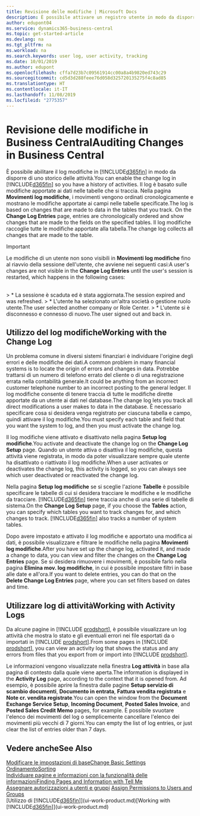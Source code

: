 ```yaml
---
title: Revisione delle modifiche | Microsoft Docs
description: È possibile attivare un registro utente in modo da disporre di uno storico di tutte le modifiche apportate ai dati delle tabelle tracciate. È anche possibile tenere traccia delle attività con determinati tipi di registri attività.
author: edupont04
ms.service: dynamics365-business-central
ms.topic: get-started-article
ms.devlang: na
ms.tgt_pltfrm: na
ms.workload: na
ms.search.keywords: user log, user activity, tracking
ms.date: 10/01/2019
ms.author: edupont
ms.openlocfilehash: cffa7d23b7c09561914cc00a8a4b9820ed743c29
ms.sourcegitcommit: cd5d3d288feee76d058d325720135275f4c8ad85
ms.translationtype: HT
ms.contentlocale: it-IT
ms.lasthandoff: 11/08/2019
ms.locfileid: "2775357"
---
```

# <a name="auditing-changes-in-business-central"></a><span data-ttu-id="daee5-104">Revisione delle modifiche in Business Central</span><span class="sxs-lookup"><span data-stu-id="daee5-104">Auditing Changes in Business Central</span></span>

<span data-ttu-id="daee5-105">È possibile abilitare il log modifiche in [!INCLUDE[d365fin](includes/d365fin_md.md)] in modo da disporre di uno storico delle attività.</span><span class="sxs-lookup"><span data-stu-id="daee5-105">You can enable the change log in [!INCLUDE[d365fin](includes/d365fin_md.md)] so you have a history of activities.</span></span> <span data-ttu-id="daee5-106">Il log è basato sulle modifiche apportate ai dati nelle tabelle che si traccia. Nella pagina **Movimenti log modifiche**, i movimenti vengono ordinati cronologicamente e mostrano le modifiche apportate ai campi nelle tabelle specificate.</span><span class="sxs-lookup"><span data-stu-id="daee5-106">The log is based on changes that are made to data in the tables that you track. On the **Change Log Entries** page, entries are chronologically ordered and show changes that are made to the fields on the specified tables.</span></span> <span data-ttu-id="daee5-107">Il log modifiche raccoglie tutte le modifiche apportate alla tabella.</span><span class="sxs-lookup"><span data-stu-id="daee5-107">The change log collects all changes that are made to the table.</span></span>

> [!Important]
> <span data-ttu-id="daee5-108">Le modifiche di un utente non sono visibili in **Movimenti log modifiche** fino al riavvio della sessione dell'utente, che avviene nei seguenti casi:</span><span class="sxs-lookup"><span data-stu-id="daee5-108">A user's changes are not visible in the **Change Log Entries** until the user's session is restarted, which happens in the following cases:</span></span>
<br />
> * <span data-ttu-id="daee5-109">La sessione è scaduta ed è stata aggiornata.</span><span class="sxs-lookup"><span data-stu-id="daee5-109">The session expired and was refreshed.</span></span>
> * <span data-ttu-id="daee5-110">L'utente ha selezionato un'altra società o gestione ruolo utente.</span><span class="sxs-lookup"><span data-stu-id="daee5-110">The user selected another company or Role Center.</span></span>
> * <span data-ttu-id="daee5-111">L'utente si è disconnesso e connesso di nuovo.</span><span class="sxs-lookup"><span data-stu-id="daee5-111">The user signed out and back in.</span></span>

## <a name="working-with-the-change-log"></a><span data-ttu-id="daee5-112">Utilizzo del log modifiche</span><span class="sxs-lookup"><span data-stu-id="daee5-112">Working with the Change Log</span></span>

<span data-ttu-id="daee5-113">Un problema comune in diversi sistemi finanziari è individuare l'origine degli errori e delle modifiche dei dati.</span><span class="sxs-lookup"><span data-stu-id="daee5-113">A common problem in many financial systems is to locate the origin of errors and changes in data.</span></span> <span data-ttu-id="daee5-114">Potrebbe trattarsi di un numero di telefono errato del cliente o di una registrazione errata nella contabilità generale.</span><span class="sxs-lookup"><span data-stu-id="daee5-114">It could be anything from an incorrect customer telephone number to an incorrect posting to the general ledger.</span></span> <span data-ttu-id="daee5-115">Il log modifiche consente di tenere traccia di tutte le modifiche dirette apportate da un utente ai dati nel database.</span><span class="sxs-lookup"><span data-stu-id="daee5-115">The change log lets you track all direct modifications a user makes to data in the database.</span></span> <span data-ttu-id="daee5-116">È necessario specificare cosa si desidera venga registrato per ciascuna tabella e campo, quindi attivare il log modifiche.</span><span class="sxs-lookup"><span data-stu-id="daee5-116">You must specify each table and field that you want the system to log, and then you must activate the change log.</span></span>  

<span data-ttu-id="daee5-117">Il log modifiche viene attivato e disattivato nella pagina **Setup log modifiche**.</span><span class="sxs-lookup"><span data-stu-id="daee5-117">You activate and deactivate the change log on the **Change Log Setup** page.</span></span> <span data-ttu-id="daee5-118">Quando un utente attiva o disattiva il log modifiche, questa attività viene registrata, in modo da poter visualizzare sempre quale utente ha disattivato o riattivato il log modifiche.</span><span class="sxs-lookup"><span data-stu-id="daee5-118">When a user activates or deactivates the change log, this activity is logged, so you can always see which user deactivated or reactivated the change log.</span></span>

<span data-ttu-id="daee5-119">Nella pagina **Setup log modifiche** se si sceglie l'azione **Tabelle** è possibile specificare le tabelle di cui si desidera tracciare le modifiche e le modifiche da tracciare. [!INCLUDE[d365fin](includes/d365fin_md.md)] tiene traccia anche di una serie di tabelle di sistema.</span><span class="sxs-lookup"><span data-stu-id="daee5-119">On the **Change Log Setup** page, if you choose the **Tables** action, you can specify which tables you want to track changes for, and which changes to track. [!INCLUDE[d365fin](includes/d365fin_md.md)] also tracks a number of system tables.</span></span>

<span data-ttu-id="daee5-120">Dopo avere impostato e attivato il log modifiche e apportato una modifica ai dati, è possibile visualizzare e filtrare le modifiche nella pagina **Movimenti log modifiche**.</span><span class="sxs-lookup"><span data-stu-id="daee5-120">After you have set up the change log, activated it, and made a change to data, you can view and filter the changes on the **Change Log Entries** page.</span></span> <span data-ttu-id="daee5-121">Se si desidera rimuovere i movimenti, è possibile farlo nella pagina **Elimina mov. log modifiche**, in cui è possibile impostare filtri in base alle date e all'ora.</span><span class="sxs-lookup"><span data-stu-id="daee5-121">If you want to delete entries, you can do that on the **Delete Change Log Entries** page, where you can set filters based on dates and time.</span></span>  

## <a name="working-with-activity-logs"></a><span data-ttu-id="daee5-122">Utilizzare log di attività</span><span class="sxs-lookup"><span data-stu-id="daee5-122">Working with Activity Logs</span></span>

<span data-ttu-id="daee5-123">Da alcune pagine in [!INCLUDE [prodshort](includes/prodshort.md)], è possibile visualizzare un log attività che mostra lo stato e gli eventuali errori nei file esportati da o importati in [!INCLUDE [prodshort](includes/prodshort.md)].</span><span class="sxs-lookup"><span data-stu-id="daee5-123">From some pages in [!INCLUDE [prodshort](includes/prodshort.md)], you can view an activity log that shows the status and any errors from files that you export from or import into [!INCLUDE [prodshort](includes/prodshort.md)].</span></span>  

<span data-ttu-id="daee5-124">Le informazioni vengono visualizzate nella finestra **Log attività** in base alla pagina di contesto dalla quale viene aperta.</span><span class="sxs-lookup"><span data-stu-id="daee5-124">The information is displayed in the **Activity Log** page, according to the context that it is opened from.</span></span> <span data-ttu-id="daee5-125">Ad esempio, è possibile aprire la finestra dalle pagine **Setup servizio di scambio documenti**, **Documento in entrata**, **Fattura vendita registrata** e **Note cr. vendita registrate**.</span><span class="sxs-lookup"><span data-stu-id="daee5-125">You can open the window from the **Document Exchange Service Setup**, **Incoming Document**, **Posted Sales Invoice**, and **Posted Sales Credit Memo** pages, for example.</span></span> <span data-ttu-id="daee5-126">È possibile svuotare l'elenco dei movimenti del log o semplicemente cancellare l'elenco dei movimenti più vecchi di 7 giorni.</span><span class="sxs-lookup"><span data-stu-id="daee5-126">You can empty the list of log entries, or just clear the list of entries older than 7 days.</span></span>  

## <a name="see-also"></a><span data-ttu-id="daee5-127">Vedere anche</span><span class="sxs-lookup"><span data-stu-id="daee5-127">See Also</span></span>
[<span data-ttu-id="daee5-128">Modificare le impostazioni di base</span><span class="sxs-lookup"><span data-stu-id="daee5-128">Change Basic Settings</span></span>](ui-change-basic-settings.md)  
[<span data-ttu-id="daee5-129">Ordinamento</span><span class="sxs-lookup"><span data-stu-id="daee5-129">Sorting</span></span>](ui-sorting.md)  
[<span data-ttu-id="daee5-130">Individuare pagine e informazioni con la funzionalità delle informazioni</span><span class="sxs-lookup"><span data-stu-id="daee5-130">Finding Pages and Information with Tell Me</span></span>](ui-search.md)  
<span data-ttu-id="daee5-131">[Assegnare autorizzazioni a utenti e gruppi](ui-define-granular-permissions.md)  </span><span class="sxs-lookup"><span data-stu-id="daee5-131">[Assign Permissions to Users and Groups](ui-define-granular-permissions.md)  </span></span>  
<span data-ttu-id="daee5-132">[Utilizzo di [!INCLUDE[d365fin](includes/d365fin_md.md)]](ui-work-product.md)</span><span class="sxs-lookup"><span data-stu-id="daee5-132">[Working with [!INCLUDE[d365fin](includes/d365fin_md.md)]](ui-work-product.md)</span></span>  

